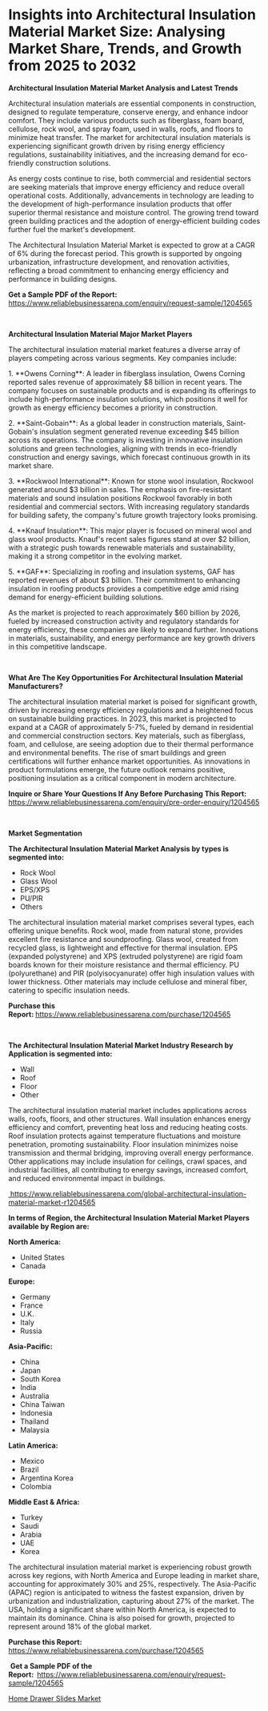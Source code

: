 <p><h1>Insights into Architectural Insulation Material Market Size: Analysing Market Share, Trends, and Growth from 2025 to 2032</h1></p><p><strong>Architectural Insulation Material Market Analysis and Latest Trends</strong></p>
<p><p>Architectural insulation materials are essential components in construction, designed to regulate temperature, conserve energy, and enhance indoor comfort. They include various products such as fiberglass, foam board, cellulose, rock wool, and spray foam, used in walls, roofs, and floors to minimize heat transfer. The market for architectural insulation materials is experiencing significant growth driven by rising energy efficiency regulations, sustainability initiatives, and the increasing demand for eco-friendly construction solutions.</p><p>As energy costs continue to rise, both commercial and residential sectors are seeking materials that improve energy efficiency and reduce overall operational costs. Additionally, advancements in technology are leading to the development of high-performance insulation products that offer superior thermal resistance and moisture control. The growing trend toward green building practices and the adoption of energy-efficient building codes further fuel the market's development.</p><p>The Architectural Insulation Material Market is expected to grow at a CAGR of 6% during the forecast period. This growth is supported by ongoing urbanization, infrastructure development, and renovation activities, reflecting a broad commitment to enhancing energy efficiency and performance in building designs.</p></p>
<p><strong>Get a Sample PDF of the Report:&nbsp;</strong> <a href="https://www.reliablebusinessarena.com/enquiry/request-sample/1204565?utm_campaign=3443&utm_medium=2&utm_source=Github&utm_content=ia&utm_term=26032025&utm_id=architectural-insulation-material">https://www.reliablebusinessarena.com/enquiry/request-sample/1204565</a></p>
<p>&nbsp;</p>
<p><strong>Architectural Insulation Material Major Market Players</strong></p>
<p><p>The architectural insulation material market features a diverse array of players competing across various segments. Key companies include:</p><p>1. **Owens Corning**: A leader in fiberglass insulation, Owens Corning reported sales revenue of approximately $8 billion in recent years. The company focuses on sustainable products and is expanding its offerings to include high-performance insulation solutions, which positions it well for growth as energy efficiency becomes a priority in construction.</p><p>2. **Saint-Gobain**: As a global leader in construction materials, Saint-Gobain's insulation segment generated revenue exceeding $45 billion across its operations. The company is investing in innovative insulation solutions and green technologies, aligning with trends in eco-friendly construction and energy savings, which forecast continuous growth in its market share.</p><p>3. **Rockwool International**: Known for stone wool insulation, Rockwool generated around $3 billion in sales. The emphasis on fire-resistant materials and sound insulation positions Rockwool favorably in both residential and commercial sectors. With increasing regulatory standards for building safety, the company's future growth trajectory looks promising.</p><p>4. **Knauf Insulation**: This major player is focused on mineral wool and glass wool products. Knauf's recent sales figures stand at over $2 billion, with a strategic push towards renewable materials and sustainability, making it a strong competitor in the evolving market.</p><p>5. **GAF**: Specializing in roofing and insulation systems, GAF has reported revenues of about $3 billion. Their commitment to enhancing insulation in roofing products provides a competitive edge amid rising demand for energy-efficient building solutions.</p><p>As the market is projected to reach approximately $60 billion by 2026, fueled by increased construction activity and regulatory standards for energy efficiency, these companies are likely to expand further. Innovations in materials, sustainability, and energy performance are key growth drivers in this competitive landscape.</p></p>
<p>&nbsp;</p>
<p><strong>What Are The Key Opportunities For Architectural Insulation Material Manufacturers?</strong></p>
<p><p>The architectural insulation material market is poised for significant growth, driven by increasing energy efficiency regulations and a heightened focus on sustainable building practices. In 2023, this market is projected to expand at a CAGR of approximately 5-7%, fueled by demand in residential and commercial construction sectors. Key materials, such as fiberglass, foam, and cellulose, are seeing adoption due to their thermal performance and environmental benefits. The rise of smart buildings and green certifications will further enhance market opportunities. As innovations in product formulations emerge, the future outlook remains positive, positioning insulation as a critical component in modern architecture.</p></p>
<p><strong>Inquire or Share Your Questions If Any Before Purchasing This Report:</strong> <a href="https://www.reliablebusinessarena.com/enquiry/pre-order-enquiry/1204565?utm_campaign=3443&utm_medium=2&utm_source=Github&utm_content=ia&utm_term=26032025&utm_id=architectural-insulation-material">https://www.reliablebusinessarena.com/enquiry/pre-order-enquiry/1204565</a></p>
<p>&nbsp;</p>
<p><strong>Market Segmentation</strong></p>
<p><strong>The Architectural Insulation Material Market Analysis by types is segmented into:</strong></p>
<p><ul><li>Rock Wool</li><li>Glass Wool</li><li>EPS/XPS</li><li>PU/PIR</li><li>Others</li></ul></p>
<p><p>The architectural insulation material market comprises several types, each offering unique benefits. Rock wool, made from natural stone, provides excellent fire resistance and soundproofing. Glass wool, created from recycled glass, is lightweight and effective for thermal insulation. EPS (expanded polystyrene) and XPS (extruded polystyrene) are rigid foam boards known for their moisture resistance and thermal efficiency. PU (polyurethane) and PIR (polyisocyanurate) offer high insulation values with lower thickness. Other materials may include cellulose and mineral fiber, catering to specific insulation needs.</p></p>
<p><strong>Purchase this Report:&nbsp;</strong><a href="https://www.reliablebusinessarena.com/purchase/1204565?utm_campaign=3443&utm_medium=2&utm_source=Github&utm_content=ia&utm_term=26032025&utm_id=architectural-insulation-material">https://www.reliablebusinessarena.com/purchase/1204565</a></p>
<p>&nbsp;</p>
<p><strong>The Architectural Insulation Material Market Industry Research by Application is segmented into:</strong></p>
<p><ul><li>Wall</li><li>Roof</li><li>Floor</li><li>Other</li></ul></p>
<p><p>The architectural insulation material market includes applications across walls, roofs, floors, and other structures. Wall insulation enhances energy efficiency and comfort, preventing heat loss and reducing heating costs. Roof insulation protects against temperature fluctuations and moisture penetration, promoting sustainability. Floor insulation minimizes noise transmission and thermal bridging, improving overall energy performance. Other applications may include insulation for ceilings, crawl spaces, and industrial facilities, all contributing to energy savings, increased comfort, and reduced environmental impact in buildings.</p></p>
<p><a href="https://www.reliablebusinessarena.com/global-architectural-insulation-material-market-r1204565?utm_campaign=3443&utm_medium=2&utm_source=Github&utm_content=ia&utm_term=26032025&utm_id=architectural-insulation-material">&nbsp;https://www.reliablebusinessarena.com/global-architectural-insulation-material-market-r1204565</a></p>
<p><strong>In terms of Region, the Architectural Insulation Material Market Players available by Region are:</strong></p>
<p>
    <p> <strong> North America: </strong>
        <ul>
            <li>United States</li>
            <li>Canada</li>
        </ul>
        </p> 
    <p> <strong> Europe: </strong>
        <ul>
            <li>Germany</li>
            <li>France</li>
            <li>U.K.</li>
            <li>Italy</li>
            <li>Russia</li>
        </ul>
        </p> 
    <p> <strong> Asia-Pacific: </strong>
        <ul>
            <li>China</li>
            <li>Japan</li>
            <li>South Korea</li>
            <li>India</li>
            <li>Australia</li>
            <li>China Taiwan</li>
            <li>Indonesia</li>
            <li>Thailand</li>
            <li>Malaysia</li>
        </ul>
        </p> 
    <p> <strong> Latin America: </strong>
        <ul>
            <li>Mexico</li>
            <li>Brazil</li>
            <li>Argentina Korea</li>
            <li>Colombia</li>
        </ul>
        </p> 
    <p> <strong> Middle East & Africa: </strong>
        <ul>
            <li>Turkey</li>
            <li>Saudi</li>
            <li>Arabia</li>
            <li>UAE</li>
            <li>Korea</li>
        </ul>
    </p>
    </p>
<p><p>The architectural insulation material market is experiencing robust growth across key regions, with North America and Europe leading in market share, accounting for approximately 30% and 25%, respectively. The Asia-Pacific (APAC) region is anticipated to witness the fastest expansion, driven by urbanization and industrialization, capturing about 27% of the market. The USA, holding a significant share within North America, is expected to maintain its dominance. China is also poised for growth, projected to represent around 18% of the global market.</p></p>
<p><strong>Purchase this Report: </strong><a href="https://www.reliablebusinessarena.com/purchase/1204565?utm_campaign=3443&utm_medium=2&utm_source=Github&utm_content=ia&utm_term=26032025&utm_id=architectural-insulation-material">https://www.reliablebusinessarena.com/purchase/1204565</a></p>
<p>&nbsp;<strong>Get a Sample PDF of the Report:&nbsp;&nbsp;</strong><a href="https://www.reliablebusinessarena.com/enquiry/request-sample/1204565?utm_campaign=3443&utm_medium=2&utm_source=Github&utm_content=ia&utm_term=26032025&utm_id=architectural-insulation-material">https://www.reliablebusinessarena.com/enquiry/request-sample/1204565</a></p>
<p><strong></strong></p>
<p><p><a href="https://github.com/sirayedantte/Market-Research-Report-List-1/blob/main/home-drawer-slides-market.md?utm_campaign=3443&utm_medium=2&utm_source=Github&utm_content=ia&utm_term=26032025&utm_id=architectural-insulation-material">Home Drawer Slides Market</a></p></p>